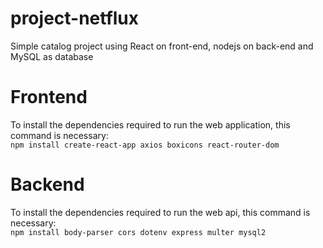 # project-netflux
Simple catalog project using React on front-end, nodejs on back-end and MySQL as database

# Frontend
To install the dependencies required to run the web application, this command is necessary:  
```npm install create-react-app axios boxicons react-router-dom```

# Backend
To install the dependencies required to run the web api, this command is necessary:  
```npm install body-parser cors dotenv express multer mysql2```